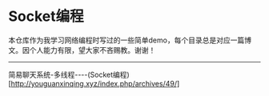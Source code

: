 # Socket编程

本仓库作为我学习网络编程时写过的一些简单demo，每个目录总是对应一篇博文。因个人能力有限，望大家不吝赐教。谢谢！

----

简易聊天系统-多线程----(Socket编程)[http://youguanxinqing.xyz/index.php/archives/49/]